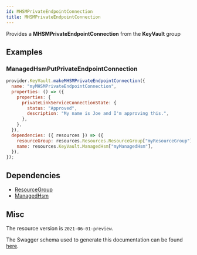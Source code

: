 ```yaml
---
id: MHSMPrivateEndpointConnection
title: MHSMPrivateEndpointConnection
---
```

Provides a **MHSMPrivateEndpointConnection** from the **KeyVault** group
## Examples
### ManagedHsmPutPrivateEndpointConnection
```js
provider.KeyVault.makeMHSMPrivateEndpointConnection({
  name: "myMHSMPrivateEndpointConnection",
  properties: () => ({
    properties: {
      privateLinkServiceConnectionState: {
        status: "Approved",
        description: "My name is Joe and I'm approving this.",
      },
    },
  }),
  dependencies: ({ resources }) => ({
    resourceGroup: resources.Resources.ResourceGroup["myResourceGroup"],
    name: resources.KeyVault.ManagedHsm["myManagedHsm"],
  }),
});

```
## Dependencies
- [ResourceGroup](../Resources/ResourceGroup.md)
- [ManagedHsm](../KeyVault/ManagedHsm.md)
## Misc
The resource version is `2021-06-01-preview`.

The Swagger schema used to generate this documentation can be found [here](https://github.com/Azure/azure-rest-api-specs/tree/main/specification/keyvault/resource-manager/Microsoft.KeyVault/preview/2021-06-01-preview/managedHsm.json).

